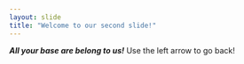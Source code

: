```yaml
---
layout: slide
title: "Welcome to our second slide!"
---
```

***All your base are belong to us!***
Use the left arrow to go back!

